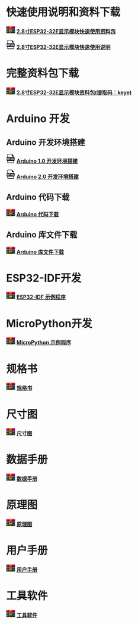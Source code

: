                                                                              
# 快速使用说明和资料下载

![](media/67e3d89096b079957270155a1bb9f545.png) [**2.8寸ESP32-32E显示模块快速使用资料包**](8-快速使用_Quick_Start.rar)

![](media/46640ea9610225ac74842cbd72dcb94b.jpeg) [**2.8寸ESP32-32E显示模块快速使用说明**](2.8inch_ESP32-32E_E32R28T_E32N28T快速使用手册-new.pdf)

# 完整资料包下载

![](media/67e3d89096b079957270155a1bb9f545.png) [**2.8寸ESP32-32E显示模块资料包(提取码：keye)**](https://pan.baidu.com/s/1gPqhtQ2hYBFGL6auTB3azA?pwd=keye)

# Arduino 开发

## Arduino 开发环境搭建

![](media/46640ea9610225ac74842cbd72dcb94b.jpeg) [**Arduino 1.0 开发环境搭建**](Arduino/ESP32_Arduino_IDE1开发环境搭建.pdf)

![](media/46640ea9610225ac74842cbd72dcb94b.jpeg) [**Arduino 2.0 开发环境搭建**](Arduino/ESP32_Arduino_IDE2开发环境搭建.pdf)

## Arduino 代码下载

![](media/67e3d89096b079957270155a1bb9f545.png) [**Arduino 代码下载**](Arduino/demos.rar)


## Arduino 库文件下载

![](media/67e3d89096b079957270155a1bb9f545.png) [**Arduino 库文件下载**](Arduino/libraries.rar)


# ESP32-IDF开发

![](media/67e3d89096b079957270155a1bb9f545.png) [**ESP32-IDF 示例程序**](ESP32-IDF.rar)

# MicroPython开发

![](media/67e3d89096b079957270155a1bb9f545.png) [**MicroPython 示例程序**](MicroPython.rar)

# 规格书

![](media/67e3d89096b079957270155a1bb9f545.png) [**规格书**](2-规格书_Specification.rar)

# 尺寸图

![](media/67e3d89096b079957270155a1bb9f545.png) [**尺寸图**](3-尺寸图_Structure_Diagram.rar)

# 数据手册

![](media/67e3d89096b079957270155a1bb9f545.png) [**数据手册**](4-数据手册_DataSheet.rar)

# 原理图

![](media/67e3d89096b079957270155a1bb9f545.png) [**原理图**](5-原理图_Schematic.rar)

# 用户手册

![](media/67e3d89096b079957270155a1bb9f545.png) [**用户手册**](6-用户手册_User_Manual.rar)

# 工具软件

![](media/67e3d89096b079957270155a1bb9f545.png) [**工具软件**](7-工具软件_Tool_software.rar)